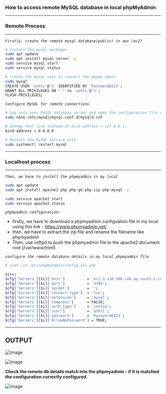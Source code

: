 ### How to access remote MySQL database in local phpMyAdmin
---
### Remote Process
---
_`Firstly, create the remote mysql database(public) in aws (ec2)`_
```sh
# install the mysql packages
sudo apt update
sudo apt install mysql-server -y
sudo service mysql start
sudo service mysql status

# create the mysql user to connect the phpmy admin
sudo mysql
CREATE USER 'ashli'@'%' IDENTIFIED BY 'Password@123';
GRANT ALL PRIVILEGES ON *.* to 'ashli'@'%';
FLUSH PRIVILEGES;
```

_`Configure MySQL for remote connections`_
```sh
# Log into your MySQL database server and open the configuration file with the command:
sudo nano /etc/mysql/mysql.conf.d/mysqld.cnf

# Change that line instead of bind-address = 127.0.0.1:
bind-address = 0.0.0.0

# Restart the MySQL service with:
sudo systemctl restart mysql
```
---
### Localhost process
---
_`Then, we have to install the phpmyadmin in my local`_

```sh
sudo apt update
sudo apt install apache2 php php-gd php-zip php-mysql -y

sudo service apache2 start
sudo service apache2 status
```
_`phpmyadmin configuration:`_

- firstly, we have to download a phpmyadmin configuation file in my local using this link - https://www.phpmyadmin.net/
- then, we have to extract the zip file and rename the filename like phpmyadmin
- Then, use vsftpd to push the phpmyadmin file to the apache2 document root (/var/www/html)
  

_`configure the remote database details in my local phpmyadmin file`_
```sh
# sudo vim /etc/phpmyadmin/config.inc.php

$i++;
$cfg['Servers'][$i]['host']          = 'ec2-3-110-186-140.ap-south-1.compute.amazonaws.com'; # Public IPv4 DNS Name
$cfg['Servers'][$i]['port']          = '3306';
$cfg['Servers'][$i]['socket']        = '';
$cfg['Servers'][$i]['connect_type']  = 'tcp';
$cfg['Servers'][$i]['extension']     = 'mysql';
$cfg['Servers'][$i]['compress']      = FALSE;
$cfg['Servers'][$i]['auth_type']     = 'config';
$cfg['Servers'][$i]['user']          = 'ashli';
$cfg['Servers'][$i]['password']      = 'Password@123';
$cfg['Servers'][$i]['AllowNoPassword'] = TRUE;

```
---
OUTPUT
-------

![image](https://github.com/fourtimes/php/assets/91359308/ea0c6114-5b1f-4ab5-ac6a-53b7b1c65a61)

![image](https://github.com/fourtimes/php/assets/91359308/abed7090-29ba-4096-8836-939f6b5dce38)

**Check the remote db details match into the phpmyadmin - if it is matched the configuration correctly configured.**

![image](https://github.com/fourtimes/php/assets/91359308/fe7a6252-c6f8-44ea-bbae-cb9858286549)



